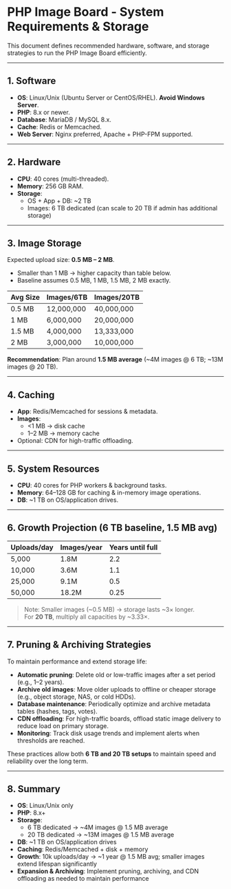 # PHP Image Board - System Requirements & Storage

This document defines recommended hardware, software, and storage strategies to run the PHP Image Board efficiently.

---

## 1. Software

- **OS**: Linux/Unix (Ubuntu Server or CentOS/RHEL). **Avoid Windows Server**.  
- **PHP**: 8.x or newer.  
- **Database**: MariaDB / MySQL 8.x.  
- **Cache**: Redis or Memcached.  
- **Web Server**: Nginx preferred, Apache + PHP-FPM supported.

---

## 2. Hardware

- **CPU**: 40 cores (multi-threaded).  
- **Memory**: 256 GB RAM.  
- **Storage**:  
  - OS + App + DB: ~2 TB  
  - Images: 6 TB dedicated (can scale to 20 TB if admin has additional storage)  

---

## 3. Image Storage

Expected upload size: **0.5 MB – 2 MB**.  

- Smaller than 1 MB → higher capacity than table below.  
- Baseline assumes 0.5 MB, 1 MB, 1.5 MB, 2 MB exactly.

| Avg Size | Images/6TB | Images/20TB |
|----------|------------|------------|
| 0.5 MB   | 12,000,000 | 40,000,000 |
| 1 MB     | 6,000,000  | 20,000,000 |
| 1.5 MB   | 4,000,000  | 13,333,000 |
| 2 MB     | 3,000,000  | 10,000,000 |

**Recommendation**: Plan around **1.5 MB average** (~4M images @ 6 TB; ~13M images @ 20 TB).

---

## 4. Caching

- **App**: Redis/Memcached for sessions & metadata.  
- **Images**:  
  - <1 MB → disk cache  
  - 1–2 MB → memory cache  
- Optional: CDN for high-traffic offloading.

---

## 5. System Resources

- **CPU**: 40 cores for PHP workers & background tasks.  
- **Memory**: 64–128 GB for caching & in-memory image operations.  
- **DB**: ~1 TB on OS/application drives.

---

## 6. Growth Projection (6 TB baseline, 1.5 MB avg)

| Uploads/day | Images/year | Years until full |
|------------|------------|----------------|
| 5,000      | 1.8M       | 2.2            |
| 10,000     | 3.6M       | 1.1            |
| 25,000     | 9.1M       | 0.5            |
| 50,000     | 18.2M      | 0.25           |

> Note: Smaller images (~0.5 MB) → storage lasts ~3× longer.  
> For **20 TB**, multiply all capacities by ~3.33×.

---

## 7. Pruning & Archiving Strategies

To maintain performance and extend storage life:  

- **Automatic pruning**: Delete old or low-traffic images after a set period (e.g., 1–2 years).  
- **Archive old images**: Move older uploads to offline or cheaper storage (e.g., object storage, NAS, or cold HDDs).  
- **Database maintenance**: Periodically optimize and archive metadata tables (hashes, tags, votes).  
- **CDN offloading**: For high-traffic boards, offload static image delivery to reduce load on primary storage.  
- **Monitoring**: Track disk usage trends and implement alerts when thresholds are reached.

These practices allow both **6 TB and 20 TB setups** to maintain speed and reliability over the long term.

---

## 8. Summary

- **OS**: Linux/Unix only  
- **PHP**: 8.x+  
- **Storage**:  
  - 6 TB dedicated → ~4M images @ 1.5 MB average  
  - 20 TB dedicated → ~13M images @ 1.5 MB average  
- **DB**: ~1 TB on OS/application drives  
- **Caching**: Redis/Memcached + disk + memory  
- **Growth**: 10k uploads/day → ~1 year @ 1.5 MB avg; smaller images extend lifespan significantly  
- **Expansion & Archiving**: Implement pruning, archiving, and CDN offloading as needed to maintain performance
